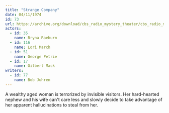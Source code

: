 ```yaml
---
title: "Strange Company"
date: 04/11/1974
id: 73
url: https://archive.org/download/cbs_radio_mystery_theater/cbs_radio_mystery_theater-0051-0100.zip/cbs_radio_mystery_theater-0051-0100%2Fcbsrmt_0073_strange_company.mp3
actors:  
  - id: 35
    name: Bryna Raeburn  
  - id: 116
    name: Lori March  
  - id: 51
    name: George Petrie  
  - id: 17
    name: Gilbert Mack
writers:  
  - id: 77
    name: Bob Juhren
---
```

A wealthy aged woman is terrorized by invisible visitors. Her hard-hearted nephew and his wife can't care less and slowly decide to take advantage of her apparent hallucinations to steal from her.